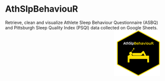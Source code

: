 # AthSlpBehaviouR
Retrieve, clean and visualize Athlete Sleep Behaviour Questionnaire (ASBQ) and Pittsburgh Sleep Quality Index (PSQI) data collected on Google Sheets.
<img src="inst/logos/hex_logo.png" width="140px" height="150px" align="right" style="padding-left:10px;background-color:white;" />
